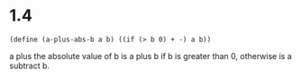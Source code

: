 # 1.4

```text
(define (a-plus-abs-b a b) ((if (> b 0) + -) a b))
```

a plus the absolute value of b is a plus b if b is greater than 0, otherwise is a subtract b.

